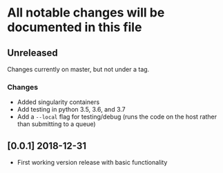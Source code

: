 # All notable changes will be documented in this file

## Unreleased

Changes currently on master, but not under a tag.

### Changes
- Added singularity containers
- Add testing in python 3.5, 3.6, and 3.7
- Add a `--local` flag for testing/debug (runs the code on the host rather than submitting to a queue)

## [0.0.1] 2018-12-31

- First working version release with basic functionality
